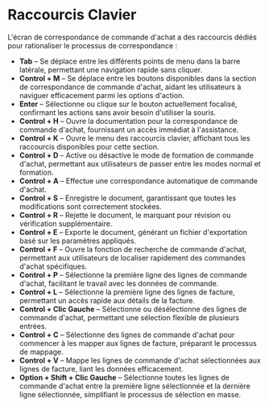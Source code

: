 # Raccourcis Clavier

L'écran de correspondance de commande d'achat a des raccourcis dédiés pour rationaliser le processus de correspondance :

* **Tab** – Se déplace entre les différents points de menu dans la barre latérale, permettant une navigation rapide sans cliquer.
* **Control + M** – Se déplace entre les boutons disponibles dans la section de correspondance de commande d'achat, aidant les utilisateurs à naviguer efficacement parmi les options d'action.
* **Enter** – Sélectionne ou clique sur le bouton actuellement focalisé, confirmant les actions sans avoir besoin d'utiliser la souris.
* **Control + H** – Ouvre la documentation pour la correspondance de commande d'achat, fournissant un accès immédiat à l'assistance.
* **Control + K** – Ouvre le menu des raccourcis clavier, affichant tous les raccourcis disponibles pour cette section.
* **Control + D** – Active ou désactive le mode de formation de commande d'achat, permettant aux utilisateurs de passer entre les modes normal et formation.
* **Control + A** – Effectue une correspondance automatique de commande d'achat.
* **Control + S** – Enregistre le document, garantissant que toutes les modifications sont correctement stockées.
* **Control + R** – Rejette le document, le marquant pour révision ou vérification supplémentaire.
* **Control + E** – Exporte le document, générant un fichier d'exportation basé sur les paramètres appliqués.
* **Control + F** – Ouvre la fonction de recherche de commande d'achat, permettant aux utilisateurs de localiser rapidement des commandes d'achat spécifiques.
* **Control + P** – Sélectionne la première ligne des lignes de commande d'achat, facilitant le travail avec les données de commande.
* **Control + L** – Sélectionne la première ligne des lignes de facture, permettant un accès rapide aux détails de la facture.
* **Control + Clic Gauche** – Sélectionne ou désélectionne des lignes de commande d'achat, permettant une sélection flexible de plusieurs entrées.
* **Control + C** – Sélectionne des lignes de commande d'achat pour commencer à les mapper aux lignes de facture, préparant le processus de mappage.
* **Control + V** – Mappe les lignes de commande d'achat sélectionnées aux lignes de facture, liant les données efficacement.
* **Option + Shift + Clic Gauche** – Sélectionne toutes les lignes de commande d'achat entre la première ligne sélectionnée et la dernière ligne sélectionnée, simplifiant le processus de sélection en masse.
